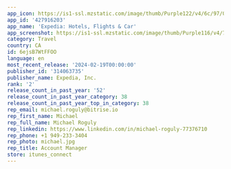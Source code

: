 ```yaml
---
app_icon: https://is1-ssl.mzstatic.com/image/thumb/Purple122/v4/6c/97/0b/6c970bc5-3c41-51c5-0ff3-29a4fc3223ac/AppIcon-0-1x_U007epad-0-0-85-220-0.png/1024x1024bb.png
app_id: '427916203'
app_name: 'Expedia: Hotels, Flights & Car'
app_screenshot: https://is1-ssl.mzstatic.com/image/thumb/Purple116/v4/73/80/26/73802676-8d02-1806-298b-99ef95bdd987/4792572c-e680-42bf-8541-ab275bd2a351_US_IPX_OneApp.jpg/1242x2688bb.png
category: Travel
country: CA
id: 6ejsB7WtFFOO
language: en
most_recent_release: '2024-02-19T00:00:00'
publisher_id: '314063735'
publisher_name: Expedia, Inc.
rank: '2'
release_count_in_past_year: '52'
release_count_in_past_year_category: 38
release_count_in_past_year_top_in_category: 38
rep_email: michael.roguly@bitrise.io
rep_first_name: Michael
rep_full_name: Michael Roguly
rep_linkedin: https://www.linkedin.com/in/michael-roguly-77376710
rep_phone: +1 949-233-3404
rep_photo: michael.jpg
rep_title: Account Manager
store: itunes_connect
---
```


